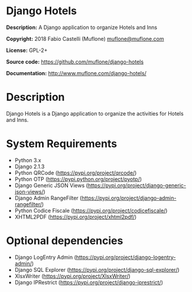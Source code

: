 # Django Hotels

**Description:** A Django application to organize Hotels and Inns

**Copyright:** 2018 Fabio Castelli (Muflone) <muflone@muflone.com>

**License:** GPL-2+

**Source code:** https://github.com/muflone/django-hotels

**Documentation:** http://www.muflone.com/django-hotels/

# Description

Django Hotels is a Django application to organize the activities for Hotels and
Inns.

# System Requirements

* Python 3.x
* Django 2.1.3
* Python QRCode (https://pypi.org/project/qrcode/)
* Python OTP (https://pypi.python.org/project/pyotp/)
* Django Generic JSON Views (https://pypi.org/project/django-generic-json-views/)
* Django Admin RangeFilter (https://pypi.org/project/django-admin-rangefilter/)
* Python Codice Fiscale (https://pypi.org/project/codicefiscale/)
* XHTML2PDF (https://pypi.org/project/xhtml2pdf/)

# Optional dependencies

* Django LogEntry Admin (https://pypi.org/project/django-logentry-admin/)
* Django SQL Explorer (https://pypi.org/project/django-sql-explorer/)
* XlsxWriter (https://pypi.org/project/XlsxWriter/)
* Django IPRestrict (https://pypi.org/project/django-iprestrict/)
